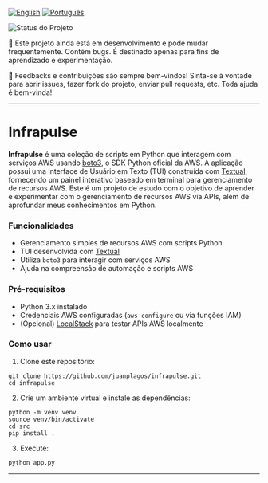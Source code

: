 [![English](https://img.shields.io/badge/English-blue.svg)](README.md)
[![Português](https://img.shields.io/badge/Português-green.svg)](README.ptbr.md)

![Status do Projeto](https://img.shields.io/badge/status-WIP-blue)

🚧 Este projeto ainda está em desenvolvimento e pode mudar frequentemente. Contém bugs. É destinado apenas para fins de aprendizado e experimentação.

💬 Feedbacks e contribuições são sempre bem-vindos! Sinta-se à vontade para abrir issues, fazer fork do projeto, enviar pull requests, etc. Toda ajuda é bem-vinda!

---

# Infrapulse

**Infrapulse** é uma coleção de scripts em Python que interagem com serviços AWS usando [boto3](https://boto3.amazonaws.com/v1/documentation/api/latest/index.html), o SDK Python oficial da AWS. A aplicação possui uma Interface de Usuário em Texto (TUI) construída com [Textual](https://textual.textualize.io/), fornecendo um painel interativo baseado em terminal para gerenciamento de recursos AWS. Este é um projeto de estudo com o objetivo de aprender e experimentar com o gerenciamento de recursos AWS via APIs, além de aprofundar meus conhecimentos em Python.

### Funcionalidades

- Gerenciamento simples de recursos AWS com scripts Python
- TUI desenvolvida com [Textual](https://textual.textualize.io/)
- Utiliza `boto3` para interagir com serviços AWS
- Ajuda na compreensão de automação e scripts AWS

### Pré-requisitos

- Python 3.x instalado
- Credenciais AWS configuradas (`aws configure` ou via funções IAM)
- (Opcional) [LocalStack](https://docs.localstack.cloud/getting-started/) para testar APIs AWS localmente

### Como usar

1. Clone este repositório:

```
git clone https://github.com/juanplagos/infrapulse.git
cd infrapulse
```
2. Crie um ambiente virtual e instale as dependências:

```
python -m venv venv
source venv/bin/activate
cd src
pip install .
```
3. Execute:

```python
python app.py
```
---